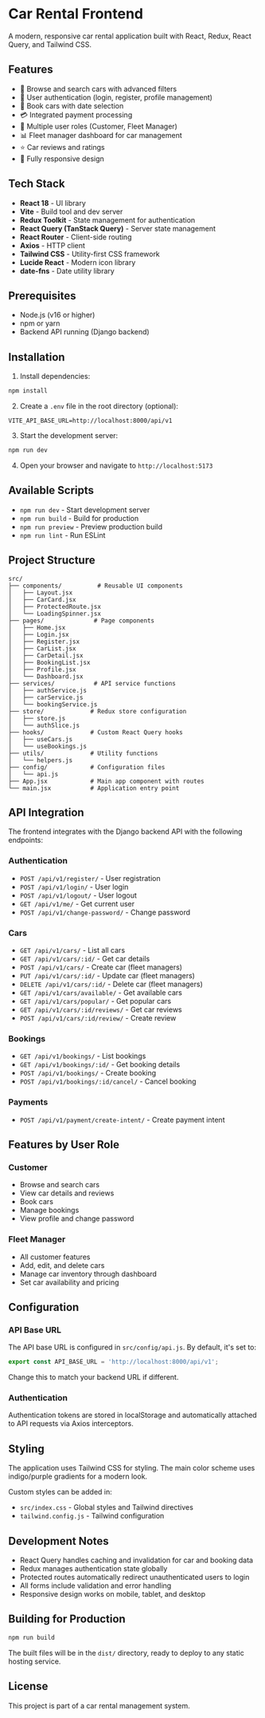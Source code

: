 # Car Rental Frontend

A modern, responsive car rental application built with React, Redux, React Query, and Tailwind CSS.

## Features

- 🚗 Browse and search cars with advanced filters
- 🔐 User authentication (login, register, profile management)
- 📅 Book cars with date selection
- 💳 Integrated payment processing
- 👥 Multiple user roles (Customer, Fleet Manager)
- 📊 Fleet manager dashboard for car management
- ⭐ Car reviews and ratings
- 📱 Fully responsive design

## Tech Stack

- **React 18** - UI library
- **Vite** - Build tool and dev server
- **Redux Toolkit** - State management for authentication
- **React Query (TanStack Query)** - Server state management
- **React Router** - Client-side routing
- **Axios** - HTTP client
- **Tailwind CSS** - Utility-first CSS framework
- **Lucide React** - Modern icon library
- **date-fns** - Date utility library

## Prerequisites

- Node.js (v16 or higher)
- npm or yarn
- Backend API running (Django backend)

## Installation

1. Install dependencies:
```bash
npm install
```

2. Create a `.env` file in the root directory (optional):
```env
VITE_API_BASE_URL=http://localhost:8000/api/v1
```

3. Start the development server:
```bash
npm run dev
```

4. Open your browser and navigate to `http://localhost:5173`

## Available Scripts

- `npm run dev` - Start development server
- `npm run build` - Build for production
- `npm run preview` - Preview production build
- `npm run lint` - Run ESLint

## Project Structure

```
src/
├── components/          # Reusable UI components
│   ├── Layout.jsx
│   ├── CarCard.jsx
│   ├── ProtectedRoute.jsx
│   └── LoadingSpinner.jsx
├── pages/              # Page components
│   ├── Home.jsx
│   ├── Login.jsx
│   ├── Register.jsx
│   ├── CarList.jsx
│   ├── CarDetail.jsx
│   ├── BookingList.jsx
│   ├── Profile.jsx
│   └── Dashboard.jsx
├── services/           # API service functions
│   ├── authService.js
│   ├── carService.js
│   └── bookingService.js
├── store/             # Redux store configuration
│   ├── store.js
│   └── authSlice.js
├── hooks/             # Custom React Query hooks
│   ├── useCars.js
│   └── useBookings.js
├── utils/             # Utility functions
│   └── helpers.js
├── config/            # Configuration files
│   └── api.js
├── App.jsx            # Main app component with routes
└── main.jsx           # Application entry point
```

## API Integration

The frontend integrates with the Django backend API with the following endpoints:

### Authentication
- `POST /api/v1/register/` - User registration
- `POST /api/v1/login/` - User login
- `POST /api/v1/logout/` - User logout
- `GET /api/v1/me/` - Get current user
- `POST /api/v1/change-password/` - Change password

### Cars
- `GET /api/v1/cars/` - List all cars
- `GET /api/v1/cars/:id/` - Get car details
- `POST /api/v1/cars/` - Create car (fleet managers)
- `PUT /api/v1/cars/:id/` - Update car (fleet managers)
- `DELETE /api/v1/cars/:id/` - Delete car (fleet managers)
- `GET /api/v1/cars/available/` - Get available cars
- `GET /api/v1/cars/popular/` - Get popular cars
- `GET /api/v1/cars/:id/reviews/` - Get car reviews
- `POST /api/v1/cars/:id/review/` - Create review

### Bookings
- `GET /api/v1/bookings/` - List bookings
- `GET /api/v1/bookings/:id/` - Get booking details
- `POST /api/v1/bookings/` - Create booking
- `POST /api/v1/bookings/:id/cancel/` - Cancel booking

### Payments
- `POST /api/v1/payment/create-intent/` - Create payment intent

## Features by User Role

### Customer
- Browse and search cars
- View car details and reviews
- Book cars
- Manage bookings
- View profile and change password

### Fleet Manager
- All customer features
- Add, edit, and delete cars
- Manage car inventory through dashboard
- Set car availability and pricing

## Configuration

### API Base URL

The API base URL is configured in `src/config/api.js`. By default, it's set to:
```javascript
export const API_BASE_URL = 'http://localhost:8000/api/v1';
```

Change this to match your backend URL if different.

### Authentication

Authentication tokens are stored in localStorage and automatically attached to API requests via Axios interceptors.

## Styling

The application uses Tailwind CSS for styling. The main color scheme uses indigo/purple gradients for a modern look.

Custom styles can be added in:
- `src/index.css` - Global styles and Tailwind directives
- `tailwind.config.js` - Tailwind configuration

## Development Notes

- React Query handles caching and invalidation for car and booking data
- Redux manages authentication state globally
- Protected routes automatically redirect unauthenticated users to login
- All forms include validation and error handling
- Responsive design works on mobile, tablet, and desktop

## Building for Production

```bash
npm run build
```

The built files will be in the `dist/` directory, ready to deploy to any static hosting service.

## License

This project is part of a car rental management system.
